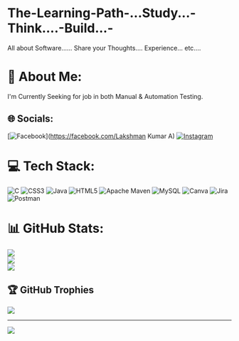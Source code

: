 # The-Learning-Path-...Study...-Think....-Build...-
All about Software...... Share your Thoughts.... Experience... etc....


# 💫 About Me:
I'm Currently Seeking for job in both Manual & Automation Testing.


## 🌐 Socials:
[![Facebook](https://img.shields.io/badge/Facebook-%231877F2.svg?logo=Facebook&logoColor=white)](https://facebook.com/Lakshman Kumar A) [![Instagram](https://img.shields.io/badge/Instagram-%23E4405F.svg?logo=Instagram&logoColor=white)](https://instagram.com/laxman_kumar1432) 

# 💻 Tech Stack:
![C](https://img.shields.io/badge/c-%2300599C.svg?style=for-the-badge&logo=c&logoColor=white) ![CSS3](https://img.shields.io/badge/css3-%231572B6.svg?style=for-the-badge&logo=css3&logoColor=white) ![Java](https://img.shields.io/badge/java-%23ED8B00.svg?style=for-the-badge&logo=java&logoColor=white) ![HTML5](https://img.shields.io/badge/html5-%23E34F26.svg?style=for-the-badge&logo=html5&logoColor=white) ![Apache Maven](https://img.shields.io/badge/Apache%20Maven-C71A36?style=for-the-badge&logo=Apache%20Maven&logoColor=white) ![MySQL](https://img.shields.io/badge/mysql-%2300f.svg?style=for-the-badge&logo=mysql&logoColor=white) ![Canva](https://img.shields.io/badge/Canva-%2300C4CC.svg?style=for-the-badge&logo=Canva&logoColor=white) ![Jira](https://img.shields.io/badge/jira-%230A0FFF.svg?style=for-the-badge&logo=jira&logoColor=white) ![Postman](https://img.shields.io/badge/Postman-FF6C37?style=for-the-badge&logo=postman&logoColor=white)
# 📊 GitHub Stats:
![](https://github-readme-stats.vercel.app/api?username=Lucky2981&theme=highcontrast&hide_border=false&include_all_commits=true&count_private=true)<br/>
![](https://github-readme-streak-stats.herokuapp.com/?user=Lucky2981&theme=highcontrast&hide_border=false)<br/>
![](https://github-readme-stats.vercel.app/api/top-langs/?username=Lucky2981&theme=highcontrast&hide_border=false&include_all_commits=true&count_private=true&layout=compact)

## 🏆 GitHub Trophies
![](https://github-profile-trophy.vercel.app/?username=Lucky2981&theme=radical&no-frame=false&no-bg=false&margin-w=4)

---
[![](https://visitcount.itsvg.in/api?id=Lucky2981&icon=2&color=0)](https://visitcount.itsvg.in)

<!-- Proudly created with GPRM ( https://gprm.itsvg.in ) -->
